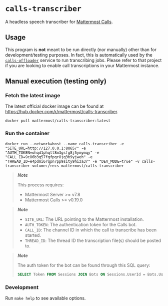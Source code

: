 # `calls-transcriber`

A headless speech transcriber for [Mattermost Calls](https://github.com/mattermost/mattermost-plugin-calls).

## Usage

This program is **not** meant to be run directly (nor manually) other than for development/testing purposes. In fact, this is automatically used by the [`calls-offloader`](https://github.com/mattermost/calls-offloader) service to run transcribing jobs. Please refer to that project if you are looking to enable call transcriptions in your Mattermost instance.

## Manual execution (testing only)

### Fetch the latest image

The latest official docker image can be found at https://hub.docker.com/r/mattermost/calls-transcriber.

```
docker pull mattermost/calls-transcriber:latest
```

### Run the container

```
docker run --network=host --name calls-transcriber -e "SITE_URL=http://127.0.0.1:8065/" -e "AUTH_TOKEN=ohqd1phqtt8m3gsfg8j5ymymqy" -e "CALL_ID=9c86b3q57fgfpqr8jq3b9yjweh" -e "THREAD_ID=e4pdmi6rqpn7pp9sity9hiza3r" -e "DEV_MODE=true" -v calls-transcriber-volume:/recs mattermost/calls-transcriber
```

> **_Note_** 
>
> This process requires:
>  - Mattermost Server >= v7.8
>  - Mattermost Calls >= v0.19.0

> **_Note_**
> - `SITE_URL`: The URL pointing to the Mattermost installation.
> - `AUTH_TOKEN`: The authentication token for the Calls bot.
> - `CALL_ID`: The channel ID in which the call to transcribe has been started.
> - `THREAD_ID`: The thread ID the transcription file(s) should be posted to.

> **_Note_**
>
> The auth token for the bot can be found through this SQL query:
> ```sql
> SELECT Token FROM Sessions JOIN Bots ON Sessions.UserId = Bots.UserId AND Bots.OwnerId = 'com.mattermost.calls' ORDER BY Sessions.CreateAt DESC LIMIT 1;
> ```

### Development

Run `make help` to see available options.
